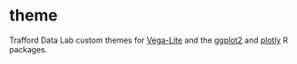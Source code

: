 # theme

Trafford Data Lab custom themes for [Vega-Lite](https://vega.github.io/vega-lite/) and the [ggplot2](http://ggplot2.tidyverse.org/) and [plotly](https://plot.ly/r/) R packages.
